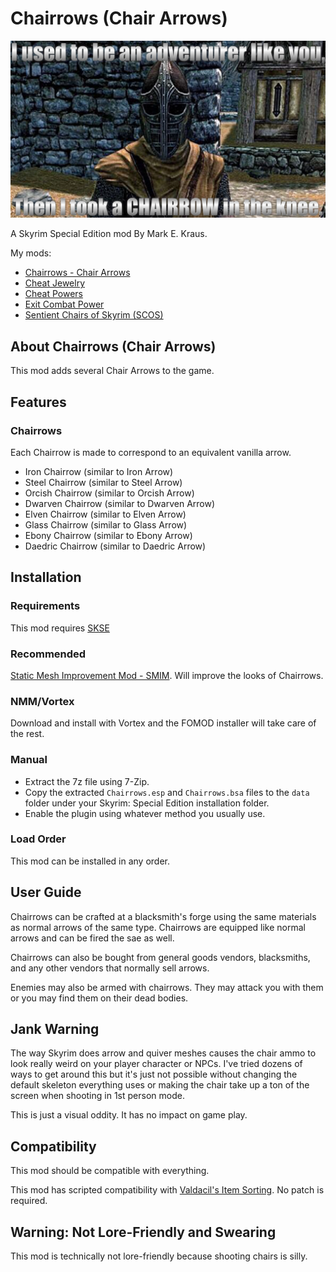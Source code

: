 # Chairrows (Chair Arrows)

![Cheat Jewelry](logo.png)

A Skyrim Special Edition mod By Mark E. Kraus.

My mods:

* [Chairrows - Chair Arrows](https://www.nexusmods.com/skyrimspecialedition/mods/61168)
* [Cheat Jewelry](https://www.nexusmods.com/skyrimspecialedition/mods/58973)
* [Cheat Powers](https://www.nexusmods.com/skyrimspecialedition/mods/58892)
* [Exit Combat Power](https://www.nexusmods.com/skyrimspecialedition/mods/58651)
* [Sentient Chairs of Skyrim (SCOS)](https://www.nexusmods.com/skyrimspecialedition/mods/59604)

## About Chairrows (Chair Arrows)

This mod adds several Chair Arrows to the game.

## Features

### Chairrows

Each Chairrow is made to correspond to an equivalent vanilla arrow.

* Iron Chairrow (similar to Iron Arrow)
* Steel Chairrow (similar to Steel Arrow)
* Orcish Chairrow (similar to Orcish Arrow)
* Dwarven Chairrow (similar to Dwarven Arrow)
* Elven Chairrow (similar to Elven Arrow)
* Glass Chairrow (similar to Glass Arrow)
* Ebony Chairrow (similar to Ebony Arrow)
* Daedric Chairrow (similar to Daedric Arrow)

## Installation

### Requirements

This mod requires [SKSE](https://skse.silverlock.org/)

### Recommended

[Static Mesh Improvement Mod - SMIM](https://www.nexusmods.com/skyrimspecialedition/mods/659). Will improve the looks of Chairrows.

### NMM/Vortex

Download and install with Vortex and the FOMOD installer will take care of the rest.

### Manual

* Extract the 7z file using 7-Zip.
* Copy the extracted `Chairrows.esp` and `Chairrows.bsa` files to the `data` folder under your Skyrim: Special Edition installation folder.
* Enable the plugin using whatever method you usually use.

### Load Order

This mod can be installed in any order.

## User Guide

Chairrows can be crafted at a blacksmith's forge using the same materials as normal arrows of the same type. Chairrows are equipped like normal arrows and can be fired the sae as well.

Chairrows can also be bought from general goods vendors, blacksmiths, and any other vendors that normally sell arrows.

Enemies may also be armed with chairrows. They may attack you with them or you may find them on their dead bodies.

## Jank Warning

The way Skyrim does arrow and quiver meshes causes the chair ammo to look really weird on your player character or NPCs. I've tried dozens of ways to get around this but it's just not possible without changing the default skeleton everything uses or making the chair take up a ton of the screen when shooting in 1st person mode.

This is just a visual oddity. It has no impact on game play.

## Compatibility

This mod should be compatible with everything.

This mod has scripted compatibility with [Valdacil's Item Sorting](https://www.nexusmods.com/skyrimspecialedition/mods/5224). No patch is required.

## Warning: Not Lore-Friendly and Swearing

This mod is technically not lore-friendly because shooting chairs is silly.
